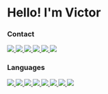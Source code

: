 <h1>Hello! I'm Victor</h1>

<h3>Contact</h3>

<a href="https://www.instagram.com/03__vek/" alt="Instagram" target="_blank">
  <img src="https://img.shields.io/badge/-Instagram-DF0174?style=for-the-badge&labelColor=DF0174&logo=instagram&logoColor=white&link=https://www.instagram.com/03__vek">
</a>

<a href="https://www.linkedin.com/in/victornovaescardoso" alt="Linkedin" target="_blank">
  <img src="https://img.shields.io/badge/LinkedIn-0077B5?style=for-the-badge&logo=linkedin&logoColor=white&link=https://www.linkedin.com/in/victornovaescardoso">
</a>

<a href="https://www.facebook.com/profile.php?id=100008035930779" alt="Facebook" target="_blank">
  <img src="https://img.shields.io/badge/Facebook-1877F2?style=for-the-badge&logo=facebook&logoColor=white&link=https://www.facebook.com/profile.php?id=100008035930779">
</a>

<a href="https://twitter.com/03__vek" alt="Twitter" target="_blank">
  <img src="https://img.shields.io/badge/Twitter-1DA1F2?style=for-the-badge&logo=twitter&logoColor=white&link=https://twitter.com/03__vek">
</a>

<a href="#@Vek_bonilha03" alt="Telegram" target="_blank">
  <img src="https://img.shields.io/badge/Telegram-2CA5E0?style=for-the-badge&logo=telegram&logoColor=white">
</a>

<a href="https://github.com/vek03/" alt="Github" target="_blank">
  <img src="https://img.shields.io/badge/GitHub-100000?style=for-the-badge&logo=github&logoColor=white&link=https://github.com/vek03/">
</a>

<br>

<h3>Languages</h3>

<a href="#java" alt="Java" target="_blank">
  <img src="https://img.shields.io/badge/Java-ED8B00?style=for-the-badge&logo=java&logoColor=white">
</a>

<a href="#python" alt="Python" target="_blank">
  <img src="https://img.shields.io/badge/Python-14354C?style=for-the-badge&logo=python&logoColor=white">
</a>

<a href="#html" alt="HTML" target="_blank">
  <img src="https://img.shields.io/badge/HTML5-E34F26?style=for-the-badge&logo=html5&logoColor=white">
</a>

<a href="#css" alt="CSS" target="_blank">
  <img src="https://img.shields.io/badge/CSS3-1572B6?style=for-the-badge&logo=css3&logoColor=white">
</a>

<a href="#c++" alt="C++" target="_blank">
  <img src="https://img.shields.io/badge/C%2B%2B-00599C?style=for-the-badge&logo=c%2B%2B&logoColor=white">
</a>

<a href="#php" alt="PHP" target="_blank">
  <img src="https://img.shields.io/badge/PHP-777BB4?style=for-the-badge&logo=php&logoColor=white">
</a>

<a href="#kotlin" alt="Kotlin" target="_blank">
  <img src="https://img.shields.io/badge/Kotlin-0095D5?&style=for-the-badge&logo=kotlin&logoColor=white">
</a>

<a href="#bootstrap" alt="Bootstrap" target="_blank">
  <img src="https://img.shields.io/badge/Bootstrap-563D7C?style=for-the-badge&logo=bootstrap&logoColor=white">
</a>

<!--
**vek03/vek03** is a ✨ _special_ ✨ repository because its `README.md` (this file) appears on your GitHub profile.

Here are some ideas to get you started:

- 🔭 I’m currently working on ...
- 🌱 I’m currently learning ...
- 👯 I’m looking to collaborate on ...
- 🤔 I’m looking for help with ...
- 💬 Ask me about ...
- 📫 How to reach me: ...
- 😄 Pronouns: ...
- ⚡ Fun fact: ...
-->
